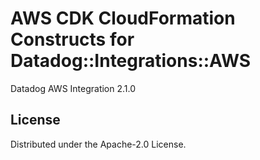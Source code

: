 # AWS CDK CloudFormation Constructs for Datadog::Integrations::AWS

Datadog AWS Integration 2.1.0

## License

Distributed under the Apache-2.0 License.
